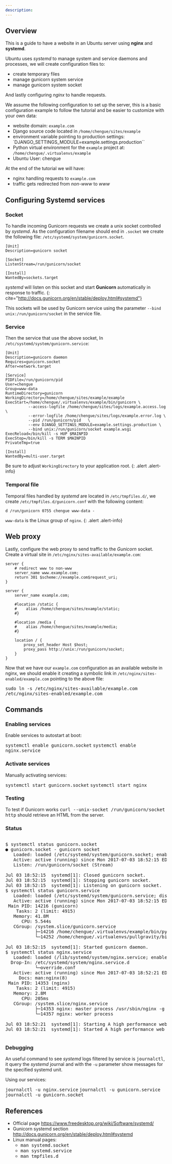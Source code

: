 ```yaml
---
description: 
---
```


## Overview

This is a guide to have a website in an Ubuntu server using **nginx**
and **systemd**.

Ubuntu uses *systemd* to manage system and service daemons and
processes, we will create configuration files to:

- create temporary files
- manage gunicorn system service
- manage gunicorn system socket

And lastly configuring *nginx* to handle requests.

We assume the following configuration to set up the server, this is a
basic configuration example to follow the tutorial and be easier to
customize with your own data:

- website domain: `example.com`
- Django source code located in `/home/chengue/sites/example`
- environment variable pointing to production settings:
  `DJANGO_SETTINGS_MODULE=example.settings.production``
- Python virtual environment for the `example` project at:
  `/home/chengue/.virtualenvs/example`
- Ubuntu User: chengue

At the end of the tutorial we will have:

- nginx handling requests to `example.com`
- traffic gets redirected from *non-www* to *www* 

## Configuring Systemd services

### Socket

To handle incoming Gunicorn requests we create a unix socket
controlled by *systemd*. As the configuration filename should end in
`.socket` we create the following file:
`/etc/systemd/system/gunicorn.socket`.

~~~
[Unit]
Description=gunicorn socket

[Socket]
ListenStream=/run/gunicorn/socket

[Install]
WantedBy=sockets.target
~~~

*systemd* will listen on this socket and start **Gunicorn**
automatically in response to traffic.
{: cite="http://docs.gunicorn.org/en/stable/deploy.html#systemd"}

This sockets will be used by Gunicorn service using the parameter
`--bind unix:/run/gunicorn/socket` in the service file.

### Service

Then the service that use the above socket, In
`/etc/systemd/system/gunicorn.service`:

~~~
[Unit]
Description=gunicorn daemon
Requires=gunicorn.socket
After=network.target

[Service]
PIDFile=/run/gunicorn/pid
User=chengue
Group=www-data
RuntimeDirectory=gunicorn
WorkingDirectory=/home/chengue/sites/example/example
ExecStart=/home/chengue/.virtualenvs/example/bin/gunicorn \
          --access-logfile /home/chengue/sites/logs/example.access.log \
          --error-logfile /home/chengue/sites/logs/example.error.log \
          --pid /run/gunicorn/pid   \
          --env DJANGO_SETTINGS_MODULE=example.settings.production \
          --bind unix:/run/gunicorn/socket example.wsgi
ExecReload=/bin/kill -s HUP $MAINPID
ExecStop=/bin/kill -s TERM $MAINPID
PrivateTmp=true

[Install]
WantedBy=multi-user.target
~~~

Be sure to adjust `WorkingDirectory` to your application root.
{: .alert .alert-info}

### Temporal file

Temporal files handled by *systemd* are located in `/etc/tmpfiles.d/`,
we create `/etc/tmpfiles.d/gunicorn.conf` with the following content:

~~~
d /run/gunicorn 0755 chengue www-data -
~~~

`www-data` is the Linux group of `nginx`.
{: .alert .alert-info}

## Web proxy

Lastly, configure the web proxy to send traffic to the *Gunicorn*
socket. Create a virtual site in `/etc/nginx/sites-available/example.com`:

~~~
server {
	# redirect www to non-www
    server_name www.example.com;
    return 301 $scheme://example.com$request_uri;
}

server {
	server_name example.com;

	#location /static {
	#    alias /home/chengue/sites/example/static;
	#}

	#location /media {
	#    alias /home/chengue/sites/example/media;
	#}

	location / {
		proxy_set_header Host $host;
		proxy_pass http://unix:/run/gunicorn/socket;
	}
}
~~~

Now that we have our `example.com` configuration as an available
website in nginx, we should enable it creating a symbolic link in
`/etc/nginx/sites-enabled/example.com` pointing to the above file:

<kbd>sudo ln -s /etc/nginx/sites-available/example.com \
    /etc/nginx/sites-enabled/example.com</kbd>

## Commands

### Enabling services

Enable services to autostart at boot:

<kbd>systemctl enable gunicorn.socket</kbd>
<kbd>systemctl enable nginx.service</kbd>

### Activate services

Manually activating services:

<kbd>systemctl start gunicorn.socket</kbd>
<kbd>systemctl start nginx</kbd>

### Testing

To test if Gunicorn works <kbd>curl --unix-socket /run/gunicorn/socket
http</kbd> should retrieve an HTML from the server.

### Status

<pre class="shell">
<samp>
<span class="shell-prompt">$</span> <kbd>systemctl status gunicorn.socket</kbd>
● gunicorn.socket - gunicorn socket
   Loaded: loaded (/etc/systemd/system/gunicorn.socket; enabled; vendor preset: enabled)
   Active: active (running) since Mon 2017-07-03 18:52:15 EDT; 2h 58min ago
   Listen: /run/gunicorn/socket (Stream)

Jul 03 18:52:15  systemd[1]: Closed gunicorn socket.
Jul 03 18:52:15  systemd[1]: Stopping gunicorn socket.
Jul 03 18:52:15  systemd[1]: Listening on gunicorn socket.
<span class="shell-prompt">$</span> <kbd>systemctl status gunicorn.service</kbd>
   Loaded: loaded (/etc/systemd/system/gunicorn.service; disabled; vendor preset: enabled)
   Active: active (running) since Mon 2017-07-03 18:52:15 EDT; 2h 59min ago
 Main PID: 14216 (gunicorn)
    Tasks: 2 (limit: 4915)
   Memory: 41.8M
      CPU: 5.544s
   CGroup: /system.slice/gunicorn.service
           ├─14216 /home/chengue/.virtualenvs/example/bin/python3.6 /home/chengue/.virtualenvs/example/bin/gunicorn --access
           └─14252 /home/chengue/.virtualenvs/pullgravity/bin/python3.6 /home/chengue/.virtualenvs/example/bin/gunicorn --access

Jul 03 18:52:15  systemd[1]: Started gunicorn daemon.
<span class="shell-prompt">$</span> <kbd>systemctl status nginx.service</kbd>
   Loaded: loaded (/lib/systemd/system/nginx.service; enabled; vendor preset: enabled)
  Drop-In: /etc/systemd/system/nginx.service.d
           └─override.conf
   Active: active (running) since Mon 2017-07-03 18:52:21 EDT; 3h 1min ago
     Docs: man:nginx(8)
 Main PID: 14353 (nginx)
    Tasks: 2 (limit: 4915)
   Memory: 2.8M
      CPU: 205ms
   CGroup: /system.slice/nginx.service
           ├─14353 nginx: master process /usr/sbin/nginx -g daemon on; master_process on;
           └─14357 nginx: worker process

Jul 03 18:52:21  systemd[1]: Starting A high performance web server and a reverse proxy server...
Jul 03 18:52:21  systemd[1]: Started A high performance web server and a reverse proxy server.
</samp>
</pre>

### Debugging

An useful command to see *systemd* logs filtered by service is
<kbd>journalctl</kbd>, it query the *systemd* journal and with the
`-u` parameter show messages for the specified systemd unit.

Using our services:

<kbd>journalctl -u nginx.service</kbd>
<kbd>journalctl -u gunicorn.service</kbd>
<kbd>journalctl -u gunicorn.socket</kbd>

## References

- Official page <https://www.freedesktop.org/wiki/Software/systemd/>
- Gunicorn systemd section <http://docs.gunicorn.org/en/stable/deploy.html#systemd>
- Linux manual pages:
  - <kbd>man systemd.socket</kbd>
  - <kbd>man systemd.service</kbd>
  - <kbd>man tmpfiles.d</kbd>
